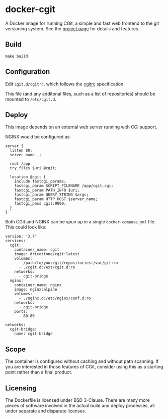# docker-cgit

A Docker image for running CGit, a simple and fast web frontend to the git
versioning system. See the [project page](https://git.zx2c4.com/cgit/about/)
for details and features.


## Build

```
make build
```


## Configuration

Edit `cgit.d/cgitrc`, which follows the
[cgitrc](https://git.zx2c4.com/cgit/tree/cgitrc.5.txt) specification.

This file (and any additonal files, such as a list of repositories) should be
mounted to `/etc/cgit.d`.


## Deploy

This image depends on an external web server running with CGI support.

NGINX would be configured as:

```
server {
  listen 80;
  server_name _;

  root /app
  try_files $uri @cgit;

  location @cgit {
    include fastcgi_params;
    fastcgi_param SCRIPT_FILENAME /app/cgit.cgi;
    fastcgi_param PATH_INFO $uri;
    fastcgi_param QUERY_STRING $args;
    fastcgi_param HTTP_HOST $server_name;
    fastcgi_pass cgit:9000;
  }
}
```

Both CGit and NGINX can be spun up in a single `docker-compose.yml` file. This
could look like:

```
version: '3.7'
services:
  cgit:
    container_name: cgit
    image: dricottone/cgit:latest
    volumes:
      - /path/to/your/git/repositories:/var/git:ro
      - ./cgit.d:/ext/cgit.d:ro
    networks:
      - cgit-bridge
  nginx:
    container_name: nginx
    image: nginx:alpine
    volumes:
      - ./nginx.d:/etc/nginx/conf.d:ro
    networks:
      - cgit-bridge
    ports:
      - 80:80

networks:
  cgit-bridge:
    name: cgit-bridge
```


## Scope

The container is configured without caching and without path scanning. If you
are interested in those features of CGit, consider using this as a starting
point rather than a final product.


## Licensing

The Dockerfile is licensed under BSD 3-Clause. There are many more pieces of
software involved in the actual build and deploy processes, all under separate
and disparate licenses.


